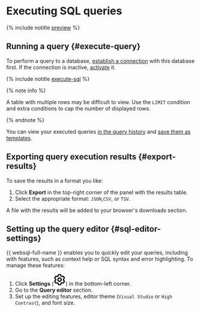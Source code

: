# Executing SQL queries

{% include notitle [preview](../../_includes/note-preview.md) %}

## Running a query {#execute-query}

To perform a query to a database, [establish a connection](connect.md##connect-db) with this database first. If the connection is inactive, [activate](connect.md#update-connection) it.

{% include notitle [execute-sql](../../_includes/websql/execute-sql.md) %}

{% note info %}

A table with multiple rows may be difficult to view. Use the `LIMIT` condition and extra conditions to cap the number of displayed rows.

{% endnote %}

You can view your executed queries [in the query history](history.md) and [save them as templates](templates.md).

## Exporting query execution results {#export-results}

To save the results in a format you like:

1. Click **Export** in the top-right corner of the panel with the results table.
1. Select the appropriate format: `JSON`,`CSV`, or `TSV`.

A file with the results will be added to your browser's downloads section.

## Setting up the query editor {#sql-editor-settings}

{{ websql-full-name }} enables you to quickly edit your queries, including with features, such as context help or SQL syntax and error highlighting. To manage these features:

1. Click **Settings** (![image](../../_assets/console-icons/gear.svg)) in the bottom-left corner.
1. Go to the **Query editor** section.
1. Set up the editing features, editor theme (`Visual Studio` or `High Contrast`), and font size.